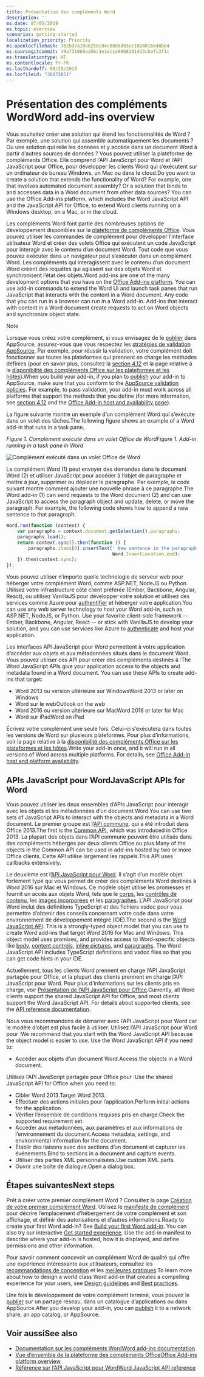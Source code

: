 ```yaml
---
title: Présentation des compléments Word
description: ''
ms.date: 07/05/2019
ms.topic: overview
scenarios: getting-started
localization_priority: Priority
ms.openlocfilehash: 382bd7a10a6258c84c00d6d93ee1024016640b84
ms.sourcegitcommit: 49af31060aa56c1e1ec1e08682914d3cbefc3f1c
ms.translationtype: HT
ms.contentlocale: fr-FR
ms.lasthandoff: 08/29/2019
ms.locfileid: "36672851"
---
```

# <a name="word-add-ins-overview"></a><span data-ttu-id="138e9-102">Présentation des compléments Word</span><span class="sxs-lookup"><span data-stu-id="138e9-102">Word add-ins overview</span></span>

<span data-ttu-id="138e9-p101">Vous souhaitez créer une solution qui étend les fonctionnalités de Word ? Par exemple, une solution qui assemble automatiquement les documents ? Ou une solution qui relie les données et y accède dans un document Word à partir d’autres sources de données ? Vous pouvez utiliser la plateforme de compléments Office. Elle comprend l’API JavaScript pour Word et l’API JavaScript pour Office, pour développer les clients Word qui s’exécutent sur un ordinateur de bureau Windows, un Mac ou dans le cloud.</span><span class="sxs-lookup"><span data-stu-id="138e9-p101">Do you want to create a solution that extends the functionality of Word? For example, one that involves automated document assembly? Or a solution that binds to and accesses data in a Word document from other data sources? You can use the Office Add-ins platform, which includes the Word JavaScript API and the JavaScript API for Office, to extend Word clients running on a Windows desktop, on a Mac, or in the cloud.</span></span>

<span data-ttu-id="138e9-p102">Les compléments Word font partie des nombreuses options de développement disponibles sur la [plateforme de compléments Office](../overview/office-add-ins.md). Vous pouvez utiliser les commandes de complément pour développer l’interface utilisateur Word et créer des volets Office qui exécutent un code JavaScript pour interagir avec le contenu d’un document Word. Tout code que vous pouvez exécuter dans un navigateur peut s’exécuter dans un complément Word. Les compléments qui interagissent avec le contenu d’un document Word créent des requêtes qui agissent sur des objets Word et synchronisent l’état des objets.</span><span class="sxs-lookup"><span data-stu-id="138e9-p102">Word add-ins are one of the many development options that you have on the [Office Add-ins platform](../overview/office-add-ins.md). You can use add-in commands to extend the Word UI and launch task panes that run JavaScript that interacts with the content in a Word document. Any code that you can run in a browser can run in a Word add-in. Add-ins that interact with content in a Word document create requests to act on Word objects and synchronize object state.</span></span> 

> [!NOTE]
> <span data-ttu-id="138e9-p103">Lorsque vous créez votre complément, si vous envisagez de le [publier](../publish/publish.md) dans AppSource, assurez-vous que vous respectez les [stratégies de validation AppSource](/office/dev/store/validation-policies). Par exemple, pour réussir la validation, votre complément doit fonctionner sur toutes les plateformes qui prennent en charge les méthodes définies (pour en savoir plus, consultez la [section 4.12](/office/dev/store/validation-policies#4-apps-and-add-ins-behave-predictably) et la page relative à la [disponibilité des compléments Office sur les plateformes et les hôtes](../overview/office-add-in-availability.md)).</span><span class="sxs-lookup"><span data-stu-id="138e9-p103">When you build your add-in, if you plan to [publish](../publish/publish.md) your add-in to AppSource, make sure that you conform to the [AppSource validation policies](/office/dev/store/validation-policies). For example, to pass validation, your add-in must work across all platforms that support the methods that you define (for more information, see [section 4.12](/office/dev/store/validation-policies#4-apps-and-add-ins-behave-predictably) and the [Office Add-in host and availability page](../overview/office-add-in-availability.md)).</span></span>

<span data-ttu-id="138e9-113">La figure suivante montre un exemple d’un complément Word qui s’exécute dans un volet des tâches.</span><span class="sxs-lookup"><span data-stu-id="138e9-113">The following figure shows an example of a Word add-in that runs in a task pane.</span></span>

<span data-ttu-id="138e9-114">*Figure 1. Complément exécuté dans un volet Office de Word*</span><span class="sxs-lookup"><span data-stu-id="138e9-114">*Figure 1. Add-in running in a task pane in Word*</span></span>

![Complément exécuté dans un volet Office de Word](../images/word-add-in-show-host-client.png)

<span data-ttu-id="138e9-p104">Le complément Word (1) peut envoyer des demandes dans le document Word (2) et utiliser JavaScript pour accéder à l’objet de paragraphe et mettre à jour, supprimer ou déplacer le paragraphe. Par exemple, le code suivant montre comment ajouter une nouvelle phrase à ce paragraphe.</span><span class="sxs-lookup"><span data-stu-id="138e9-p104">The Word add-in (1) can send requests to the Word document (2) and can use JavaScript to access the paragraph object and update, delete, or move the paragraph. For example, the following code shows how to append a new sentence to that paragraph.</span></span>

```js
Word.run(function (context) {
    var paragraphs = context.document.getSelection().paragraphs;
    paragraphs.load();
    return context.sync().then(function () {
        paragraphs.items[0].insertText(' New sentence in the paragraph.',
                                       Word.InsertLocation.end);
    }).then(context.sync);
});

```

<span data-ttu-id="138e9-p105">Vous pouvez utiliser n’importe quelle technologie de serveur web pour héberger votre complément Word, comme ASP.NET, NodeJS ou Python. Utilisez votre infrastructure côté client préférée (Ember, Backbone, Angular, React), ou utilisez VanillaJS pour développer votre solution et utilisez des services comme Azure pour [authentifier](../develop/use-the-oauth-authorization-framework-in-an-office-add-in.md) et héberger votre application.</span><span class="sxs-lookup"><span data-stu-id="138e9-p105">You can use any web server technology to host your Word add-in, such as ASP.NET, NodeJS, or Python. Use your favorite client-side framework -- Ember, Backbone, Angular, React -- or stick with VanillaJS to develop your solution, and you can use services like Azure to [authenticate](../develop/use-the-oauth-authorization-framework-in-an-office-add-in.md) and host your application.</span></span>

<span data-ttu-id="138e9-p106">Les interfaces API JavaScript pour Word permettent à votre application d’accéder aux objets et aux métadonnées situés dans le document Word. Vous pouvez utiliser ces API pour créer des compléments destinés à :</span><span class="sxs-lookup"><span data-stu-id="138e9-p106">The Word JavaScript APIs give your application access to the objects and metadata found in a Word document. You can use these APIs to create add-ins that target:</span></span>

* <span data-ttu-id="138e9-122">Word 2013 ou version ultérieure sur Windows</span><span class="sxs-lookup"><span data-stu-id="138e9-122">Word 2013 or later on Windows</span></span>
* <span data-ttu-id="138e9-123">Word sur le web</span><span class="sxs-lookup"><span data-stu-id="138e9-123">Outlook on the web</span></span>
* <span data-ttu-id="138e9-124">Word 2016 ou version ultérieure sur Mac</span><span class="sxs-lookup"><span data-stu-id="138e9-124">Word 2016 or later for Mac</span></span>
* <span data-ttu-id="138e9-125">Word sur iPad</span><span class="sxs-lookup"><span data-stu-id="138e9-125">Word on iPad</span></span>

<span data-ttu-id="138e9-p107">Écrivez votre complément une seule fois. Celui-ci s’exécutera dans toutes les versions de Word sur plusieurs plateformes. Pour plus d’informations, voir la page relative à la [disponibilité des compléments Office sur les plateformes et les hôtes](../overview/office-add-in-availability.md).</span><span class="sxs-lookup"><span data-stu-id="138e9-p107">Write your add-in once, and it will run in all versions of Word across multiple platforms. For details, see [Office Add-in host and platform availability](../overview/office-add-in-availability.md).</span></span>

## <a name="javascript-apis-for-word"></a><span data-ttu-id="138e9-128">APIs JavaScript pour Word</span><span class="sxs-lookup"><span data-stu-id="138e9-128">JavaScript APIs for Word</span></span>

<span data-ttu-id="138e9-129">Vous pouvez utiliser les deux ensembles d’APIs JavaScript pour interagir avec les objets et les métadonnées d’un document Word.</span><span class="sxs-lookup"><span data-stu-id="138e9-129">You can use two sets of JavaScript APIs to interact with the objects and metadata in a Word document.</span></span> <span data-ttu-id="138e9-130">Le premier groupe est l’[API commune](/javascript/api/office), qui a été introduit dans Office 2013.</span><span class="sxs-lookup"><span data-stu-id="138e9-130">The first is the [Common API](/javascript/api/office), which was introduced in Office 2013.</span></span> <span data-ttu-id="138e9-131">La plupart des objets dans l’API commune peuvent être utilisés dans des compléments hébergés par deux clients Office ou plus.</span><span class="sxs-lookup"><span data-stu-id="138e9-131">Many of the objects in the Common API can be used in add-ins hosted by two or more Office clients.</span></span> <span data-ttu-id="138e9-132">Cette API utilise largement les rappels.</span><span class="sxs-lookup"><span data-stu-id="138e9-132">This API uses callbacks extensively.</span></span>

<span data-ttu-id="138e9-p109">Le deuxième est l’[API JavaScript pour Word](/javascript/api/word). Il s’agit d’un modèle objet fortement typé qui vous permet de créer des compléments Word destinés à Word 2016 sur Mac et Windows. Ce modèle objet utilise les promesses et fournit un accès aux objets Word, tels que le [corps](/javascript/api/word/word.body), les [contrôles de contenu](/javascript/api/word/word.contentcontrol), les [images incorporées](/javascript/api/word/word.inlinepicture) et les [paragraphes](/javascript/api/word/word.paragraph). L’API JavaScript pour Word inclut des définitions TypeScript et des fichiers vsdoc pour vous permettre d’obtenir des conseils concernant votre code dans votre environnement de développement intégré (IDE).</span><span class="sxs-lookup"><span data-stu-id="138e9-p109">The second is the [Word JavaScript API](/javascript/api/word). This is a strongly-typed object model that you can use to create Word add-ins that target Word 2016 for Mac and Windows. This object model uses promises, and provides access to Word-specific objects like [body](/javascript/api/word/word.body), [content controls](/javascript/api/word/word.contentcontrol), [inline pictures](/javascript/api/word/word.inlinepicture), and [paragraphs](/javascript/api/word/word.paragraph). The Word JavaScript API includes TypeScript definitions and vsdoc files so that you can get code hints in your IDE.</span></span>

<span data-ttu-id="138e9-p110">Actuellement, tous les clients Word prennent en charge l’API JavaScript partagée pour Office, et la plupart des clients prennent en charge l’API JavaScript pour Word. Pour plus d’informations sur les clients pris en charge, voir [Présentation de l’API JavaScript pour Office](../reference/javascript-api-for-office.md).</span><span class="sxs-lookup"><span data-stu-id="138e9-p110">Currently, all Word clients support the shared JavaScript API for Office, and most clients support the Word JavaScript API. For details about supported clients, see the [API reference documentation](../reference/javascript-api-for-office.md).</span></span>

<span data-ttu-id="138e9-p111">Nous vous recommandons de démarrer avec l’API JavaScript pour Word car le modèle d’objet est plus facile à utiliser. Utilisez l’API JavaScript pour Word pour :</span><span class="sxs-lookup"><span data-stu-id="138e9-p111">We recommend that you start with the Word JavaScript API because the object model is easier to use. Use the Word JavaScript API if you need to:</span></span>

* <span data-ttu-id="138e9-141">Accéder aux objets d’un document Word.</span><span class="sxs-lookup"><span data-stu-id="138e9-141">Access the objects in a Word document.</span></span>

<span data-ttu-id="138e9-142">Utilisez l’API JavaScript partagée pour Office pour :</span><span class="sxs-lookup"><span data-stu-id="138e9-142">Use the shared JavaScript API for Office when you need to:</span></span>

* <span data-ttu-id="138e9-143">Cibler Word 2013.</span><span class="sxs-lookup"><span data-stu-id="138e9-143">Target Word 2013.</span></span>
* <span data-ttu-id="138e9-144">Effectuer des actions initiales pour l’application.</span><span class="sxs-lookup"><span data-stu-id="138e9-144">Perform initial actions for the application.</span></span>
* <span data-ttu-id="138e9-145">Vérifier l’ensemble de conditions requises pris en charge.</span><span class="sxs-lookup"><span data-stu-id="138e9-145">Check the supported requirement set.</span></span>
* <span data-ttu-id="138e9-146">Accéder aux métadonnées, aux paramètres et aux informations de l’environnement du document.</span><span class="sxs-lookup"><span data-stu-id="138e9-146">Access metadata, settings, and environmental information for the document.</span></span>
* <span data-ttu-id="138e9-147">Établir des liaisons avec des sections d’un document et capturer les événements.</span><span class="sxs-lookup"><span data-stu-id="138e9-147">Bind to sections in a document and capture events.</span></span>
* <span data-ttu-id="138e9-148">Utiliser des parties XML personnalisées.</span><span class="sxs-lookup"><span data-stu-id="138e9-148">Use custom XML parts.</span></span>
* <span data-ttu-id="138e9-149">Ouvrir une boîte de dialogue.</span><span class="sxs-lookup"><span data-stu-id="138e9-149">Open a dialog box.</span></span>

## <a name="next-steps"></a><span data-ttu-id="138e9-150">Étapes suivantes</span><span class="sxs-lookup"><span data-stu-id="138e9-150">Next steps</span></span>

<span data-ttu-id="138e9-p112">Prêt à créer votre premier complément Word ? Consultez la page [Création de votre premier complément Word](word-add-ins.md). Utilisez le [manifeste de complément](../develop/add-in-manifests.md) pour décrire l’emplacement d’hébergement de votre complément et son affichage, et définir des autorisations et d’autres informations.</span><span class="sxs-lookup"><span data-stu-id="138e9-p112">Ready to create your first Word add-in? See [Build your first Word add-in](word-add-ins.md). You can also try our interactive [Get started experience](../develop/add-in-manifests.md). Use the add-in manifest to describe where your add-in is hosted, how it is displayed, and define permissions and other information.</span></span>

<span data-ttu-id="138e9-154">Pour savoir comment concevoir un complément Word de qualité qui offre une expérience intéressante aux utilisateurs, consultez les [recommandations de conception](../design/add-in-design.md) et les [meilleures pratiques](../concepts/add-in-development-best-practices.md).</span><span class="sxs-lookup"><span data-stu-id="138e9-154">To learn more about how to design a world class Word add-in that creates a compelling experience for your users, see [Design guidelines](../design/add-in-design.md) and [Best practices](../concepts/add-in-development-best-practices.md).</span></span>

<span data-ttu-id="138e9-155">Une fois le développement de votre complément terminé, vous pouvez le [publier](../publish/publish.md) sur un partage réseau, dans un catalogue d’applications ou dans AppSource.</span><span class="sxs-lookup"><span data-stu-id="138e9-155">After you develop your add-in, you can [publish](../publish/publish.md) it to a network share, an app catalog, or AppSource.</span></span>

## <a name="see-also"></a><span data-ttu-id="138e9-156">Voir aussi</span><span class="sxs-lookup"><span data-stu-id="138e9-156">See also</span></span>

* [<span data-ttu-id="138e9-157">Documentation sur les compléments Word</span><span class="sxs-lookup"><span data-stu-id="138e9-157">Word add-ins documentation</span></span>](index.md)
* [<span data-ttu-id="138e9-158">Vue d’ensemble de la plateforme des compléments Office</span><span class="sxs-lookup"><span data-stu-id="138e9-158">Office Add-ins platform overview</span></span>](../overview/office-add-ins.md)
* [<span data-ttu-id="138e9-159">Référence sur l’API JavaScript pour Word</span><span class="sxs-lookup"><span data-stu-id="138e9-159">Word JavaScript API reference</span></span>](/office/dev/add-ins/reference/overview/word-add-ins-reference-overview)
